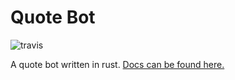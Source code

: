 # Quote Bot

![travis](https://api.travis-ci.org/Navrin/quote_bot.svg?branch=master)

A quote bot written in rust.
[Docs can be found here.](https://navrin.github.io/quote_bot)
